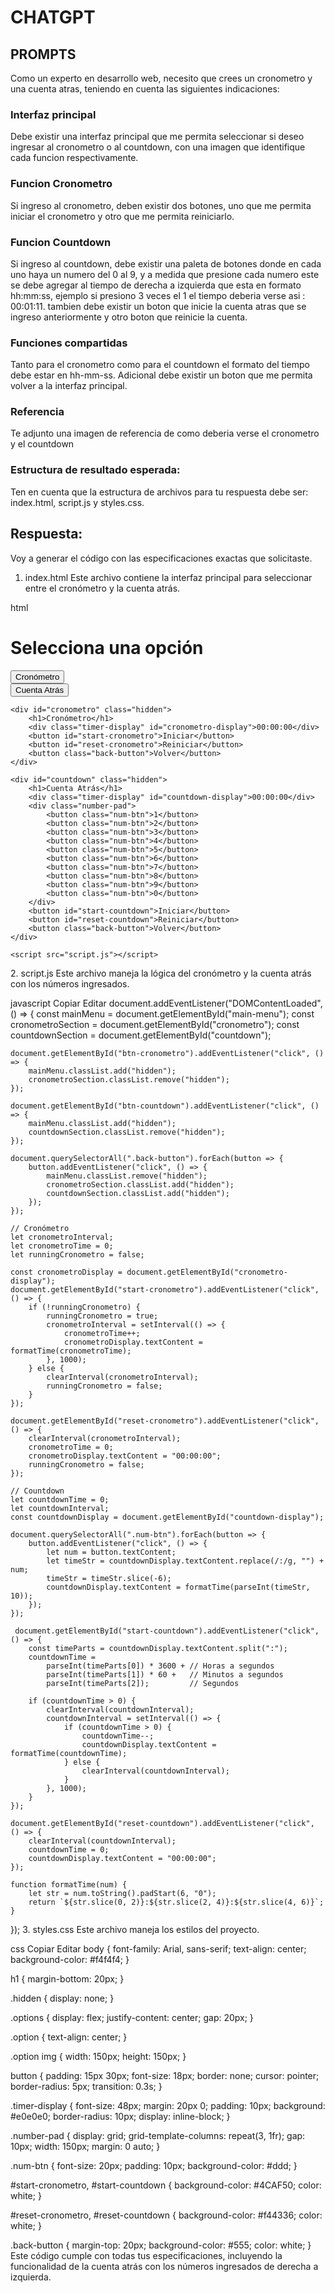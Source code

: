 # CHATGPT

## PROMPTS
Como un experto en desarrollo web, necesito que crees un cronometro y una cuenta atras, teniendo en cuenta las siguientes indicaciones:

### Interfaz principal
Debe existir una interfaz principal que me permita seleccionar si deseo ingresar al cronometro o al countdown, con una imagen que identifique cada funcion respectivamente.

### Funcion Cronometro
Si ingreso al cronometro, deben existir dos botones, uno que me permita iniciar el cronometro y otro que me permita reiniciarlo.

### Funcion Countdown
Si ingreso al countdown,  debe existir una paleta de botones donde en cada uno haya un numero del 0 al 9, y a medida que presione cada numero este se debe agregar al tiempo de derecha a izquierda que esta en formato hh:mm:ss, ejemplo si presiono 3 veces el 1 el tiempo deberia verse asi : 00:01:11. tambien debe existir un boton que inicie la cuenta atras que se ingreso anteriormente y otro boton que reinicie la cuenta.


### Funciones compartidas
Tanto para el cronometro como para el countdown el formato del tiempo debe estar en hh-mm-ss. Adicional debe existir un boton que me permita volver a la interfaz principal. 

### Referencia
Te adjunto una imagen de referencia de como deberia verse el cronometro y el countdown


### Estructura de resultado esperada:
Ten en cuenta que la estructura de archivos para tu respuesta debe ser: index.html, script.js y styles.css.



## Respuesta: 

Voy a generar el código con las especificaciones exactas que solicitaste.

1. index.html
Este archivo contiene la interfaz principal para seleccionar entre el cronómetro y la cuenta atrás.

html
<!DOCTYPE html>
<html lang="es">
<head>
    <meta charset="UTF-8">
    <meta name="viewport" content="width=device-width, initial-scale=1.0">
    <title>Cronómetro y Countdown</title>
    <link rel="stylesheet" href="styles.css">
</head>
<body>
    <div id="main-menu">
        <h1>Selecciona una opción</h1>
        <div class="options">
            <div class="option">
                <button id="btn-cronometro">Cronómetro</button>
            </div>
            <div class="option">
                <button id="btn-countdown">Cuenta Atrás</button>
            </div>
        </div>
    </div>

    <div id="cronometro" class="hidden">
        <h1>Cronómetro</h1>
        <div class="timer-display" id="cronometro-display">00:00:00</div>
        <button id="start-cronometro">Iniciar</button>
        <button id="reset-cronometro">Reiniciar</button>
        <button class="back-button">Volver</button>
    </div>

    <div id="countdown" class="hidden">
        <h1>Cuenta Atrás</h1>
        <div class="timer-display" id="countdown-display">00:00:00</div>
        <div class="number-pad">
            <button class="num-btn">1</button>
            <button class="num-btn">2</button>
            <button class="num-btn">3</button>
            <button class="num-btn">4</button>
            <button class="num-btn">5</button>
            <button class="num-btn">6</button>
            <button class="num-btn">7</button>
            <button class="num-btn">8</button>
            <button class="num-btn">9</button>
            <button class="num-btn">0</button>
        </div>
        <button id="start-countdown">Iniciar</button>
        <button id="reset-countdown">Reiniciar</button>
        <button class="back-button">Volver</button>
    </div>

    <script src="script.js"></script>
</body>
</html>
2. script.js
Este archivo maneja la lógica del cronómetro y la cuenta atrás con los números ingresados.

javascript
Copiar
Editar
document.addEventListener("DOMContentLoaded", () => {
    const mainMenu = document.getElementById("main-menu");
    const cronometroSection = document.getElementById("cronometro");
    const countdownSection = document.getElementById("countdown");

    document.getElementById("btn-cronometro").addEventListener("click", () => {
        mainMenu.classList.add("hidden");
        cronometroSection.classList.remove("hidden");
    });

    document.getElementById("btn-countdown").addEventListener("click", () => {
        mainMenu.classList.add("hidden");
        countdownSection.classList.remove("hidden");
    });

    document.querySelectorAll(".back-button").forEach(button => {
        button.addEventListener("click", () => {
            mainMenu.classList.remove("hidden");
            cronometroSection.classList.add("hidden");
            countdownSection.classList.add("hidden");
        });
    });

    // Cronómetro
    let cronometroInterval;
    let cronometroTime = 0;
    let runningCronometro = false;

    const cronometroDisplay = document.getElementById("cronometro-display");
    document.getElementById("start-cronometro").addEventListener("click", () => {
        if (!runningCronometro) {
            runningCronometro = true;
            cronometroInterval = setInterval(() => {
                cronometroTime++;
                cronometroDisplay.textContent = formatTime(cronometroTime);
            }, 1000);
        } else {
            clearInterval(cronometroInterval);
            runningCronometro = false;
        }
    });

    document.getElementById("reset-cronometro").addEventListener("click", () => {
        clearInterval(cronometroInterval);
        cronometroTime = 0;
        cronometroDisplay.textContent = "00:00:00";
        runningCronometro = false;
    });

    // Countdown
    let countdownTime = 0;
    let countdownInterval;
    const countdownDisplay = document.getElementById("countdown-display");

    document.querySelectorAll(".num-btn").forEach(button => {
        button.addEventListener("click", () => {
            let num = button.textContent;
            let timeStr = countdownDisplay.textContent.replace(/:/g, "") + num;
            timeStr = timeStr.slice(-6);
            countdownDisplay.textContent = formatTime(parseInt(timeStr, 10));
        });
    });

     document.getElementById("start-countdown").addEventListener("click", () => {
        const timeParts = countdownDisplay.textContent.split(":");
        countdownTime =
            parseInt(timeParts[0]) * 3600 + // Horas a segundos
            parseInt(timeParts[1]) * 60 +   // Minutos a segundos
            parseInt(timeParts[2]);         // Segundos
    
        if (countdownTime > 0) {
            clearInterval(countdownInterval);
            countdownInterval = setInterval(() => {
                if (countdownTime > 0) {
                    countdownTime--;
                    countdownDisplay.textContent = formatTime(countdownTime);
                } else {
                    clearInterval(countdownInterval);
                }
            }, 1000);
        }
    });

    document.getElementById("reset-countdown").addEventListener("click", () => {
        clearInterval(countdownInterval);
        countdownTime = 0;
        countdownDisplay.textContent = "00:00:00";
    });

    function formatTime(num) {
        let str = num.toString().padStart(6, "0");
        return `${str.slice(0, 2)}:${str.slice(2, 4)}:${str.slice(4, 6)}`;
    }
});
3. styles.css
Este archivo maneja los estilos del proyecto.

css
Copiar
Editar
body {
    font-family: Arial, sans-serif;
    text-align: center;
    background-color: #f4f4f4;
}

h1 {
    margin-bottom: 20px;
}

.hidden {
    display: none;
}

.options {
    display: flex;
    justify-content: center;
    gap: 20px;
}

.option {
    text-align: center;
}

.option img {
    width: 150px;
    height: 150px;
}

button {
    padding: 15px 30px;
    font-size: 18px;
    border: none;
    cursor: pointer;
    border-radius: 5px;
    transition: 0.3s;
}

.timer-display {
    font-size: 48px;
    margin: 20px 0;
    padding: 10px;
    background: #e0e0e0;
    border-radius: 10px;
    display: inline-block;
}

.number-pad {
    display: grid;
    grid-template-columns: repeat(3, 1fr);
    gap: 10px;
    width: 150px;
    margin: 0 auto;
}

.num-btn {
    font-size: 20px;
    padding: 10px;
    background-color: #ddd;
}

#start-cronometro, #start-countdown {
    background-color: #4CAF50;
    color: white;
}

#reset-cronometro, #reset-countdown {
    background-color: #f44336;
    color: white;
}

.back-button {
    margin-top: 20px;
    background-color: #555;
    color: white;
}
Este código cumple con todas tus especificaciones, incluyendo la funcionalidad de la cuenta atrás con los números ingresados de derecha a izquierda. 